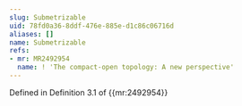 ```yaml
---
slug: Submetrizable
uid: 78fd0a36-8ddf-476e-885e-d1c86c06716d
aliases: []
name: Submetrizable
refs:
- mr: MR2492954
  name: ! 'The compact-open topology: A new perspective'
---
```

Defined in Definition 3.1 of {{mr:2492954}}
